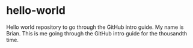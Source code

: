 # hello-world
Hello world repository to go through the GitHub intro guide.
My name is Brian. This is me going through the GitHub intro guide for the thousandth time.
